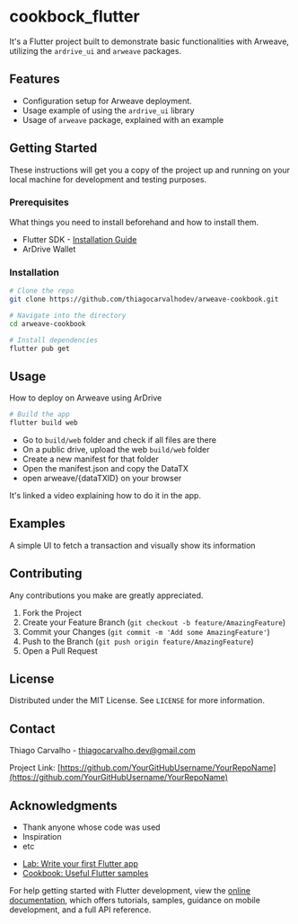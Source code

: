 # cookbock_flutter
It's a Flutter project built to demonstrate basic functionalities with Arweave, utilizing the `ardrive_ui` and `arweave` packages.

## Features
* Configuration setup for Arweave deployment.
* Usage example of using the `ardrive_ui` library
* Usage of `arweave` package, explained with an example

## Getting Started
These instructions will get you a copy of the project up and running on your local machine for development and testing purposes.

### Prerequisites
What things you need to install beforehand and how to install them.

* Flutter SDK - [Installation Guide](https://flutter.dev/docs/get-started/install)
* ArDrive Wallet

### Installation

```sh
# Clone the repo
git clone https://github.com/thiagocarvalhodev/arweave-cookbook.git

# Navigate into the directory
cd arweave-cookbook

# Install dependencies
flutter pub get
```

## Usage

How to deploy on Arweave using ArDrive

```sh
# Build the app
flutter build web
```
* Go to `build/web` folder and check if all files are there
* On a public drive, upload the web `build/web` folder
* Create a new manifest for that folder
* Open the manifest.json and copy the DataTX
* open arweave/{dataTXID} on your browser

It's linked a video explaining how to do it in the app. 

## Examples
A simple UI to fetch a transaction and visually show its information

## Contributing

Any contributions you make are greatly appreciated.

1. Fork the Project
2. Create your Feature Branch (`git checkout -b feature/AmazingFeature`)
3. Commit your Changes (`git commit -m 'Add some AmazingFeature'`)
4. Push to the Branch (`git push origin feature/AmazingFeature`)
5. Open a Pull Request

## License

Distributed under the MIT License. See `LICENSE` for more information.

## Contact

Thiago Carvalho - thiagocarvalho.dev@gmail.com

Project Link: [https://github.com/YourGitHubUsername/YourRepoName](https://github.com/YourGitHubUsername/YourRepoName)

## Acknowledgments

* Thank anyone whose code was used
* Inspiration
* etc
  

- [Lab: Write your first Flutter app](https://docs.flutter.dev/get-started/codelab)
- [Cookbook: Useful Flutter samples](https://docs.flutter.dev/cookbook)

For help getting started with Flutter development, view the
[online documentation](https://docs.flutter.dev/), which offers tutorials,
samples, guidance on mobile development, and a full API reference.
